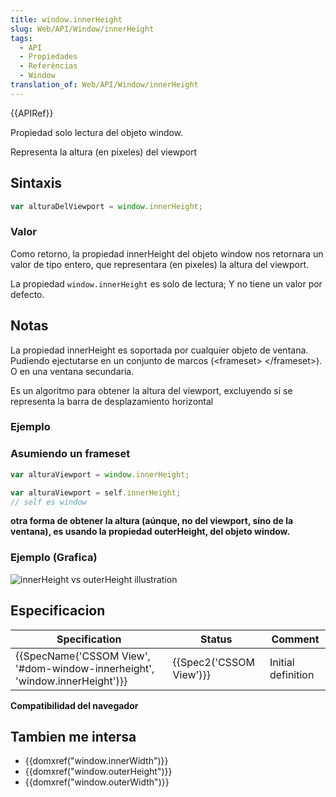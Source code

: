 ```yaml
---
title: window.innerHeight
slug: Web/API/Window/innerHeight
tags:
  - API
  - Propiedades
  - Referências
  - Window
translation_of: Web/API/Window/innerHeight
---
```

{{APIRef}}

Propiedad solo lectura del objeto window.

Representa la altura (en pixeles) del viewport

## Sintaxis

```js
var alturaDelViewport = window.innerHeight;
```

### Valor

Como retorno, la propiedad innerHeight del objeto window nos retornara un valor de tipo entero, que representara (en pixeles) la altura del viewport.

La propiedad `window.innerHeight` es solo de lectura; Y no tiene un valor por defecto.

## Notas

La propiedad innerHeight es soportada por cualquier objeto de ventana. Pudiendo ejectutarse en un conjunto de marcos (\<frameset> \</frameset>). O en una ventana secundaria.

Es un algoritmo para obtener la altura del viewport, excluyendo si se representa la barra de desplazamiento horizontal

### Ejemplo

### Asumiendo un frameset

```js
var alturaViewport = window.innerHeight;

var alturaViewport = self.innerHeight;
// self es window
```

**otra forma de obtener la altura (aúnque, no del viewport, síno de la ventana), es usando la propiedad outerHeight, del objeto window.**

### Ejemplo (Grafica)

![innerHeight vs outerHeight illustration](/@api/deki/files/213/=FirefoxInnerVsOuterHeight2.png)

## Especificacion

| Specification                                                                                        | Status                           | Comment            |
| ---------------------------------------------------------------------------------------------------- | -------------------------------- | ------------------ |
| {{SpecName('CSSOM View', '#dom-window-innerheight', 'window.innerHeight')}} | {{Spec2('CSSOM View')}} | Initial definition |

**Compatibilidad del navegador**

## Tambien me intersa

- {{domxref("window.innerWidth")}}
- {{domxref("window.outerHeight")}}
- {{domxref("window.outerWidth")}}
